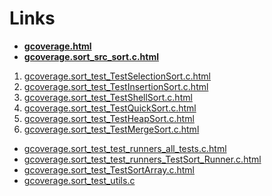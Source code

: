 # Links

- **[gcoverage.html](http://htmlpreview.github.io/?https://github.com/LufeSantos/TCS/blob/gh-pages/gcoverage.html)**
- **[gcoverage.sort_src_sort.c.html](http://htmlpreview.github.io/?https://github.com/LufeSantos/TCS/blob/gh-pages/gcoverage.sort_src_sort.c.html)**

1. [gcoverage.sort_test_TestSelectionSort.c.html](http://htmlpreview.github.io/?https://github.com/LufeSantos/TCS/blob/gh-pages/gcoverage.sort_test_TestSelectionSort.c.html)
2. [gcoverage.sort_test_TestInsertionSort.c.html](http://htmlpreview.github.io/?https://github.com/LufeSantos/TCS/blob/gh-pages/gcoverage.sort_test_TestInsertionSort.c.html)
3. [gcoverage.sort_test_TestShellSort.c.html](http://htmlpreview.github.io/?https://github.com/LufeSantos/TCS/blob/gh-pages/gcoverage.sort_test_TestShellSort.c.html)
4. [gcoverage.sort_test_TestQuickSort.c.html](http://htmlpreview.github.io/?https://github.com/LufeSantos/TCS/blob/gh-pages/gcoverage.sort_test_TestQuickSort.c.html)
5. [gcoverage.sort_test_TestHeapSort.c.html](http://htmlpreview.github.io/?https://github.com/LufeSantos/TCS/blob/gh-pages/gcoverage.sort_test_TestHeapSort.c.html)
6. [gcoverage.sort_test_TestMergeSort.c.html](http://htmlpreview.github.io/?https://github.com/LufeSantos/TCS/blob/gh-pages/gcoverage.sort_test_TestMergeSort.c.html)

- [gcoverage.sort_test_test_runners_all_tests.c.html](http://htmlpreview.github.io/?https://github.com/LufeSantos/TCS/blob/gh-pages/gcoverage.sort_test_test_runners_all_tests.c.html)
- [gcoverage.sort_test_test_runners_TestSort_Runner.c.html](http://htmlpreview.github.io/?https://github.com/LufeSantos/TCS/blob/gh-pages/gcoverage.sort_test_test_runners_TestSort_Runner.c.html)
- [gcoverage.sort_test_TestSortArray.c.html](http://htmlpreview.github.io/?https://github.com/LufeSantos/TCS/blob/gh-pages/gcoverage.sort_test_TestSortArray.c.html)
- [gcoverage.sort_test_utils.c](http://htmlpreview.github.io/?https://github.com/LufeSantos/TCS/blob/gh-pages/gcoverage.sort_test_utils.c.html)
